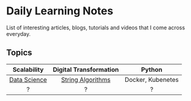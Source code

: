 # Daily Learning Notes 
List of interesting articles, blogs, tutorials and videos that I come across everyday.

## Topics

| Scalability | Digital Transformation | Python |
|:---:|:---:|:---:|
| [Data Science](data-science.md) | [String Algorithms](string-algorithms.md) | Docker, Kubenetes |
| ? | ? | ? |
